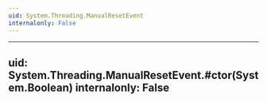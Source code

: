 ```yaml
---
uid: System.Threading.ManualResetEvent
internalonly: False
---
```


---
uid: System.Threading.ManualResetEvent.#ctor(System.Boolean)
internalonly: False
---
